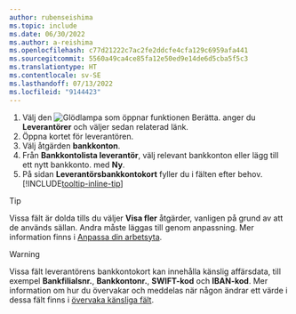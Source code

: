 ```yaml
---
author: rubenseishima
ms.topic: include
ms.date: 06/30/2022
ms.author: a-reishima
ms.openlocfilehash: c77d21222c7ac2fe2ddcfe4cfa129c6959afa441
ms.sourcegitcommit: 5560a49ca4ce85fa12e50ed9e14de6d5cba5f5c3
ms.translationtype: HT
ms.contentlocale: sv-SE
ms.lasthandoff: 07/13/2022
ms.locfileid: "9144423"
---
```

1. Välj den ![Glödlampa som öppnar funktionen Berätta.](../media/ui-search/search_small.png "Berätta vad du vill göra") anger du **Leverantörer** och väljer sedan relaterad länk.
2. Öppna kortet för leverantören.
3. Välj åtgärden **bankkonton**.
4. Från **Bankkontolista leverantör**, välj relevant bankkonton eller lägg till ett nytt bankkonto. med **Ny**.
5. På sidan **Leverantörsbankkontokort** fyller du i fälten efter behov. [!INCLUDE[tooltip-inline-tip](../includes/tooltip-inline-tip_md.md)]

> [!TIP]
> Vissa fält är dolda tills du väljer **Visa fler** åtgärder, vanligen på grund av att de används sällan. Andra måste läggas till genom anpassning. Mer information finns i [Anpassa din arbetsyta](../ui-personalization-user.md).

> [!WARNING]
> Vissa fält leverantörens bankkontokort kan innehålla känslig affärsdata, till exempel **Bankfilialsnr.**, **Bankkontonr.**, **SWIFT-kod** och **IBAN-kod**. Mer information om hur du övervakar och meddelas när någon ändrar ett värde i dessa fält finns i [övervaka känsliga fält](../across-log-changes.md#monitoring-sensitive-fields).

